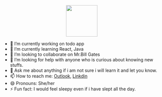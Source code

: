 

<!--
**darsini-k22/darsini-k22** is a ✨ _special_ ✨ repository because its `README.md` (this file) appears on your GitHub profile.

Here are some ideas to get you started:-->

<div id="header" align="center">
  <img src="https://media.giphy.com/media/M9gbBd9nbDrOTu1Mqx/giphy.gif" width="100"/>
</div>

- 🔭 I’m currently working on todo app
- 🌱 I’m currently learning React, Java
- 👯 I’m looking to collaborate on Mr.Bill Gates
- 🤔 I’m looking for help with anyone who is curious about knowing new stuffs.
- 💬 Ask me about anything if i am not sure i will learn it and let you know.
- 📫 How to reach me: <a href="darsinik22@outlook.com">Outlook</a>, <a href="https://www.linkedin.com/in/darsini-kabilan-73ab1923a">Linkdin</a>
- 😄 Pronouns: She/her
- ⚡ Fun fact: I would feel sleepy even if i have slept all the day.

